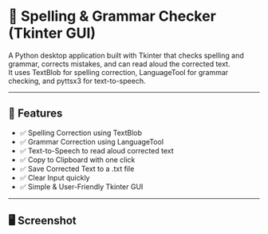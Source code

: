 # 📝 Spelling & Grammar Checker (Tkinter GUI)

A Python desktop application built with Tkinter that checks spelling and grammar, corrects mistakes, and can read aloud the corrected text.  
It uses TextBlob for spelling correction, LanguageTool for grammar checking, and pyttsx3 for text-to-speech.

---

## 📌 Features
- ✅ Spelling Correction using TextBlob  
- ✅ Grammar Correction using LanguageTool  
- ✅ Text-to-Speech to read aloud corrected text  
- ✅ Copy to Clipboard with one click  
- ✅ Save Corrected Text to a .txt file  
- ✅ Clear Input quickly  
- ✅ Simple & User-Friendly Tkinter GUI  

---

## 🖥️ Screenshot


